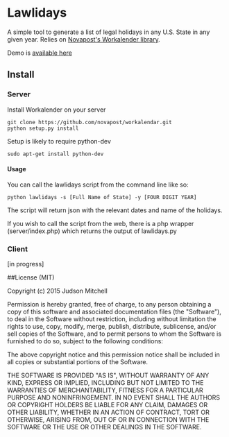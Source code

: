 # Lawlidays 

A simple tool to generate a list of legal holidays in any U.S. State 
in any given year. Relies on [Novapost's Workalender library](https://github.com/novapost/workalendar).

Demo is [available here](http://loyolalawtech.org/lawlidays/)

## Install

### Server
Install Workalender on your server

```
git clone https://github.com/novapost/workalendar.git
python setup.py install
```

Setup is likely to require python-dev
```
sudo apt-get install python-dev
```

#### Usage

You can call the lawlidays script from the command line like so:

```
python lawlidays -s [Full Name of State] -y [FOUR DIGIT YEAR]
```

The script will return json with the relevant dates and name of the holidays.

If you wish to call the script from the web, there is a php wrapper (server/index.php)
which returns the output of lawlidays.py

### Client

[in progress]

##License (MIT)

Copyright (c) 2015 Judson Mitchell

Permission is hereby granted, free of charge, to any person obtaining a copy of
this software and associated documentation files (the "Software"), to deal in the
Software without restriction, including without limitation the rights to use,
copy, modify, merge, publish, distribute, sublicense, and/or sell copies of the
Software, and to permit persons to whom the Software is furnished to do so, 
subject to the following conditions:

The above copyright notice and this permission notice shall be included in all
copies or substantial portions of the Software.

THE SOFTWARE IS PROVIDED "AS IS", WITHOUT WARRANTY OF ANY KIND, EXPRESS OR IMPLIED, 
INCLUDING BUT NOT LIMITED TO THE WARRANTIES OF MERCHANTABILITY, FITNESS FOR A PARTICULAR
PURPOSE AND NONINFRINGEMENT. IN NO EVENT SHALL THE AUTHORS OR COPYRIGHT HOLDERS BE
LIABLE FOR ANY CLAIM, DAMAGES OR OTHER LIABILITY, WHETHER IN AN ACTION OF CONTRACT,
TORT OR OTHERWISE, ARISING FROM, OUT OF OR IN CONNECTION WITH THE SOFTWARE OR
THE USE OR OTHER DEALINGS IN THE SOFTWARE.


